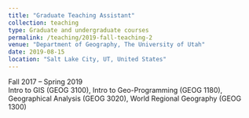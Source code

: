 ```yaml
---
title: "Graduate Teaching Assistant"
collection: teaching
type: Graduate and undergraduate courses
permalink: /teaching/2019-fall-teaching-2
venue: "Department of Geography, The University of Utah"
date: 2019-08-15
location: "Salt Lake City, UT, United States"
---
```


Fall 2017 – Spring 2019
<br>Intro to GIS (GEOG 3100), Intro to Geo-Programming (GEOG 1180), Geographical Analysis (GEOG 3020), World Regional Geography (GEOG 1300)<br>
